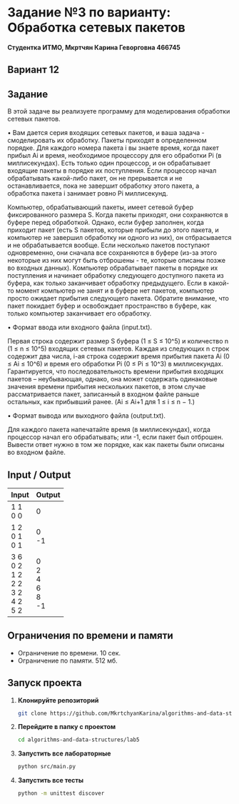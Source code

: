 # Задание №3 по варианту: Обработка сетевых пакетов
**Студентка ИТМО,  Мкртчян Карина Геворговна  466745**  

## Вариант 12

## Задание 

В этой задаче вы реализуете программу для моделирования обработки сетевых
пакетов.

• Вам дается серия входящих сетевых пакетов, и ваша задача - смоделировать их обработку. Пакеты приходят в определенном порядке. Для каждого
номера пакета i вы знаете время, когда пакет прибыл Ai и время, необходимое процессору для его обработки Pi (в миллисекундах). Есть только один
процессор, и он обрабатывает входящие пакеты в порядке их поступления.
Если процессор начал обрабатывать какой-либо пакет, он не прерывается и
не останавливается, пока не завершит обработку этого пакета, а обработка
пакета i занимает ровно Pi миллисекунд.

Компьютер, обрабатывающий пакеты, имеет сетевой буфер фиксированного
размера S. Когда пакеты приходят, они сохраняются в буфере перед обработкой. Однако, если буфер заполнен, когда приходит пакет (есть S пакетов,
которые прибыли до этого пакета, и компьютер не завершил обработку ни
одного из них), он отбрасывается и не обрабатывается вообще. Если несколько пакетов поступают одновременно, они сначала все сохраняются в буфере
(из-за этого некоторые из них могут быть отброшены - те, которые описаны
позже во входных данных). Компьютер обрабатывает пакеты в порядке их
поступления и начинает обработку следующего доступного пакета из буфера, как только заканчивает обработку предыдущего. Если в какой-то момент
компьютер не занят и в буфере нет пакетов, компьютер просто ожидает прибытия следующего пакета. Обратите внимание, что пакет покидает буфер и
освобождает пространство в буфере, как только компьютер заканчивает его
обработку.

• Формат ввода или входного файла (input.txt). 

Первая строка содержит
размер S буфера (1 ≤ S ≤ 10^5) и количество n (1 ≤ n ≤ 10^5) входящих
сетевых пакетов. Каждая из следующих n строк содержит два числа, i-ая
строка содержит время прибытия пакета Ai (0 ≤ Ai ≤ 10^6) и время его обработки Pi (0 ≤ Pi ≤ 10^3) в миллисекундах. Гарантируется, что последовательность времени прибытия входящих пакетов – неубывающая, однако,
она может содержать одинаковые значения времени прибытия нескольких
пакетов, в этом случае рассматривается пакет, записанный в входном файле
раньше остальных, как прибывший ранее. (Ai ≤ Ai+1 для 1 ≤ i ≤ n − 1.)


• Формат вывода или выходного файла (output.txt). 

Для каждого пакета
напечатайте время (в миллисекундах), когда процессор начал его обрабатывать; или -1, если пакет был отброшен. Вывести ответ нужно в том же
порядке, как как пакеты были описаны во входном файле.

## Input / Output 

| Input                                                           | Output                           |
|-----------------------------------------------------------------|----------------------------------|
| 1 1 <br/> 0 0                                                   | 0                                |
| 1 2 <br/> 0 1 <br/> 0 1                                         | 0 <br/> -1                       |
| 3 6 <br/> 0 2 <br/> 1 2 <br/> 2 2 <br/> 3 2 <br/> 4 2 <br/> 5 2 | 0<br/>2<br/>4<br/>6<br/>8<br/>-1 |

## Ограничения по времени и памяти

- Ограничение по времени. 10 сек.
- Ограничение по памяти. 512 мб.


## Запуск проекта
1. **Клонируйте репозиторий**
   ```bash
   git clone https://github.com/MkrtchyanKarina/algorithms-and-data-structures.git
   ```
2. **Перейдите в папку с проектом**
   ```bash
   cd algorithms-and-data-structures/lab5
   ```
3. **Запустить все лабораторные**
    ```bash
   python src/main.py
   ```
4. **Запустить все тесты**
    ```bash
   python -m unittest discover
   ```
